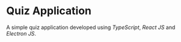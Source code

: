 # Quiz Application

A simple quiz application developed using *TypeScript*, *React JS* and *Electron JS*. 